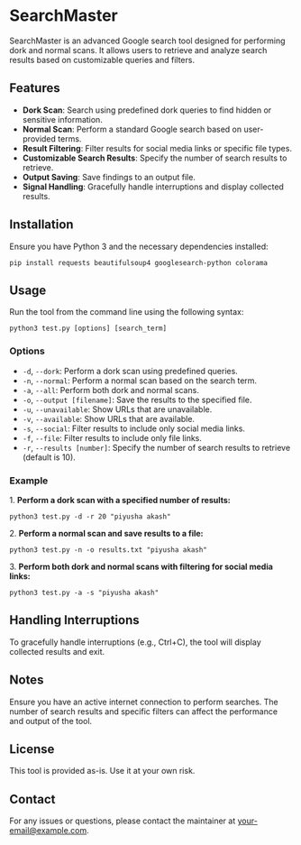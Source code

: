 <!DOCTYPE html>
<html lang="en">
<body>
<h1>SearchMaster</h1>

<p>SearchMaster is an advanced Google search tool designed for performing dork and normal scans. It allows users to retrieve and analyze search results based on customizable queries and filters.</p>

<h2>Features</h2>
<ul>
    <li><strong>Dork Scan</strong>: Search using predefined dork queries to find hidden or sensitive information.</li>
    <li><strong>Normal Scan</strong>: Perform a standard Google search based on user-provided terms.</li>
    <li><strong>Result Filtering</strong>: Filter results for social media links or specific file types.</li>
    <li><strong>Customizable Search Results</strong>: Specify the number of search results to retrieve.</li>
    <li><strong>Output Saving</strong>: Save findings to an output file.</li>
    <li><strong>Signal Handling</strong>: Gracefully handle interruptions and display collected results.</li>
</ul>

<h2>Installation</h2>
<p>Ensure you have Python 3 and the necessary dependencies installed:</p>
<pre><code>pip install requests beautifulsoup4 googlesearch-python colorama</code></pre>

<h2>Usage</h2>
<p>Run the tool from the command line using the following syntax:</p>
<pre><code>python3 test.py [options] [search_term]</code></pre>

<h3>Options</h3>
<ul>
    <li><code>-d</code>, <code>--dork</code>: Perform a dork scan using predefined queries.</li>
    <li><code>-n</code>, <code>--normal</code>: Perform a normal scan based on the search term.</li>
    <li><code>-a</code>, <code>--all</code>: Perform both dork and normal scans.</li>
    <li><code>-o</code>, <code>--output [filename]</code>: Save the results to the specified file.</li>
    <li><code>-u</code>, <code>--unavailable</code>: Show URLs that are unavailable.</li>
    <li><code>-v</code>, <code>--available</code>: Show URLs that are available.</li>
    <li><code>-s</code>, <code>--social</code>: Filter results to include only social media links.</li>
    <li><code>-f</code>, <code>--file</code>: Filter results to include only file links.</li>
    <li><code>-r</code>, <code>--results [number]</code>: Specify the number of search results to retrieve (default is 10).</li>
</ul>

<h3>Example</h3>
<p>1. <strong>Perform a dork scan with a specified number of results:</strong></p>
<pre><code>python3 test.py -d -r 20 "piyusha akash"</code></pre>

<p>2. <strong>Perform a normal scan and save results to a file:</strong></p>
<pre><code>python3 test.py -n -o results.txt "piyusha akash"</code></pre>

<p>3. <strong>Perform both dork and normal scans with filtering for social media links:</strong></p>
<pre><code>python3 test.py -a -s "piyusha akash"</code></pre>

<h2>Handling Interruptions</h2>
<p>To gracefully handle interruptions (e.g., Ctrl+C), the tool will display collected results and exit.</p>

<h2>Notes</h2>
<p class="note">Ensure you have an active internet connection to perform searches. The number of search results and specific filters can affect the performance and output of the tool.</p>

<h2>License</h2>
<p>This tool is provided as-is. Use it at your own risk.</p>

<h2>Contact</h2>
<p>For any issues or questions, please contact the maintainer at <a href="iakashwickramage@gmail.com">your-email@example.com</a>.</p>

</body>
</html>
